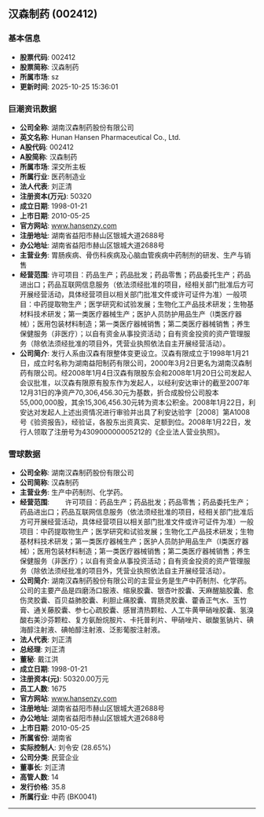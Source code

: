## 汉森制药 (002412)

### 基本信息

- **股票代码**: 002412
- **股票简称**: 汉森制药
- **所属市场**: sz
- **更新时间**: 2025-10-25 15:36:01

### 巨潮资讯数据

- **公司全称**: 湖南汉森制药股份有限公司
- **英文名称**: Hunan Hansen Pharmaceutical Co., Ltd.
- **A股代码**: 002412
- **A股简称**: 汉森制药
- **所属市场**: 深交所主板
- **所属行业**: 医药制造业
- **法人代表**: 刘正清
- **注册资本(万元)**: 50320
- **成立日期**: 1998-01-21
- **上市日期**: 2010-05-25
- **官方网站**: www.hansenzy.com
- **注册地址**: 湖南省益阳市赫山区银城大道2688号
- **办公地址**: 湖南省益阳市赫山区银城大道2688号
- **主营业务**: 胃肠疾病、骨伤科疾病及心脑血管疾病中药制剂的研发、生产与销售
- **经营范围**: 许可项目：药品生产；药品批发；药品零售；药品委托生产；药品进出口；药品互联网信息服务（依法须经批准的项目，经相关部门批准后方可开展经营活动，具体经营项目以相关部门批准文件或许可证件为准）一般项目：中药提取物生产；医学研究和试验发展；生物化工产品技术研发；生物基材料技术研发；第一类医疗器械生产；医护人员防护用品生产（Ⅰ类医疗器械）；医用包装材料制造；第一类医疗器械销售；第二类医疗器械销售；养生保健服务（非医疗）；以自有资金从事投资活动；自有资金投资的资产管理服务（除依法须经批准的项目外，凭营业执照依法自主开展经营活动）。
- **公司简介**: 发行人系由汉森有限整体变更设立。汉森有限成立于1998年1月21日，成立时名称为湖南益阳制药有限公司，2000年3月2日更名为湖南汉森制药有限公司。经2008年1月4日汉森有限股东会和2008年1月20日公司发起人会议批准，以汉森有限原有股东作为发起人，以经利安达审计的截至2007年12月31日的净资产70,306,456.30元为基数，折合成股份公司股本55,000,000股，其余15,306,456.30元转为资本公积金。2008年1月22日，利安达对发起人上述出资情况进行审验并出具了利安达验字［2008］第A1008号《验资报告》，经验证，各股东出资真实、足额到位。2008年1月22日，发行人领取了注册号为430900000005212的《企业法人营业执照》。

### 雪球数据

- **公司全称**: 湖南汉森制药股份有限公司
- **公司简称**: 汉森制药
- **主营业务**: 生产中药制剂、化学药。
- **经营范围**: 　　许可项目：药品生产；药品批发；药品零售；药品委托生产；药品进出口；药品互联网信息服务（依法须经批准的项目，经相关部门批准后方可开展经营活动，具体经营项目以相关部门批准文件或许可证件为准）一般项目：中药提取物生产；医学研究和试验发展；生物化工产品技术研发；生物基材料技术研发；第一类医疗器械生产；医护人员防护用品生产（Ⅰ类医疗器械）；医用包装材料制造；第一类医疗器械销售；第二类医疗器械销售；养生保健服务（非医疗）；以自有资金从事投资活动；自有资金投资的资产管理服务（除依法须经批准的项目外，凭营业执照依法自主开展经营活动）。
- **公司简介**: 湖南汉森制药股份有限公司的主营业务是生产中药制剂、化学药。公司的主要产品是四磨汤口服液、缩泉胶囊、银杏叶胶囊、天麻醒脑胶囊、愈伤灵胶囊、百贝益肺胶囊、利胆止痛胶囊、胃肠灵胶囊、藿香正气水、玉竹膏、通关藤胶囊、参七心疏胶囊、感冒清热颗粒、人工牛黄甲硝唑胶囊、氢溴酸右美沙芬颗粒、复方氨酚烷胺片、卡托普利片、甲硝唑片、碳酸氢钠片、碘海醇注射液、碘帕醇注射液、泛影葡胺注射液。
- **法人代表**: 刘正清
- **总经理**: 刘正清
- **董秘**: 戴江洪
- **成立日期**: 1998-01-21
- **注册资本(元)**: 50320.00万元
- **员工人数**: 1675
- **官方网站**: www.hansenzy.com
- **注册地址**: 湖南省益阳市赫山区银城大道2688号
- **办公地址**: 湖南省益阳市赫山区银城大道2688号
- **上市日期**: 2010-05-25
- **所属省份**: 湖南省
- **实际控制人**: 刘令安 (28.65%)
- **公司分类**: 民营企业
- **董事长**: 刘正清
- **高管人数**: 14
- **发行价格**: 35.8
- **所属行业**: 中药 (BK0041)

---